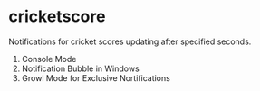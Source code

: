 # cricketscore
Notifications for cricket scores updating after specified seconds.
1. Console Mode
2. Notification Bubble in Windows
3. Growl Mode for Exclusive Nortifications
